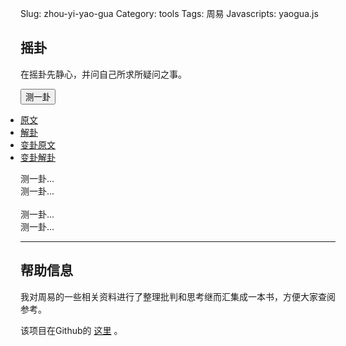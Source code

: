 Slug: zhou-yi-yao-gua
Category: tools
Tags: 周易
Javascripts: yaogua.js



## 摇卦

在摇卦先静心，并问自己所求所疑问之事。

<button onclick="yaogua();" type="button">测一卦</button>

<div>
<!-- Nav tabs -->
<ul id="tab" class="nav nav-tabs" style="padding-left:0px;" role="tablist">
<li role="presentation" class="active"><a href="#yuanwen" aria-controls="yuanwen" role="tab" data-toggle="tab">原文</a></li>
<li role="presentation"><a href="#jiegua" aria-controls="jiegua" role="tab" data-toggle="tab">解卦</a></li>
<li role="presentation"><a href="#biangua-yuanwen" aria-controls="biangua-yuanwen" role="tab" data-toggle="tab">变卦原文</a></li>
<li role="presentation"><a href="#biangua-jiegua" aria-controls="biangua-jiegua" role="tab" data-toggle="tab">变卦解卦</a></li>
</ul>

<!-- Tab panes -->
<div class="tab-content">
<div role="tabpanel" class="tab-pane active" id="yuanwen">测一卦...</div>
<div role="tabpanel" class="tab-pane" id="jiegua">测一卦...</div>
​    
<div role="tabpanel" class="tab-pane" id="biangua-yuanwen">测一卦...</div>
<div role="tabpanel" class="tab-pane" id="biangua-jiegua">测一卦...</div>
</div>
</div>



---

## 帮助信息

我对周易的一些相关资料进行了整理批判和思考继而汇集成一本书，方便大家查阅参考。

该项目在Github的 [这里](https://github.com/a358003542/zhouyi) 。

